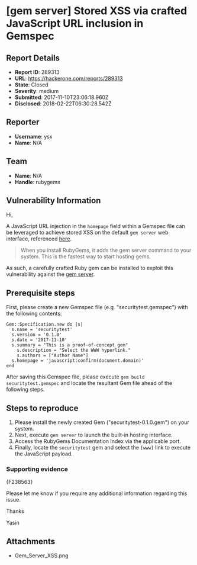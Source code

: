 # [gem server] Stored XSS via crafted JavaScript URL inclusion in Gemspec

## Report Details
- **Report ID**: 289313
- **URL**: https://hackerone.com/reports/289313
- **State**: Closed
- **Severity**: medium
- **Submitted**: 2017-11-10T23:06:18.960Z
- **Disclosed**: 2018-02-22T06:30:28.542Z

## Reporter
- **Username**: ysx
- **Name**: N/A

## Team
- **Name**: N/A
- **Handle**: rubygems

## Vulnerability Information
Hi,

A JavaScript URL injection in the `homepage` field within a Gemspec file can be leveraged to achieve stored XSS on the default `gem server` web interface, referenced [here](http://guides.rubygems.org/run-your-own-gem-server/).

> When you install RubyGems, it adds the gem server command to your system. This is the fastest way to start hosting gems.

As such, a carefully crafted Ruby gem can be installed to exploit this vulnerability against the [gem server](https://github.com/rubygems/rubygems/blob/master/lib/rubygems/server.rb).

## Prerequisite steps

First, please create a new Gemspec file (e.g. "securitytest.gemspec") with the following contents:

```
Gem::Specification.new do |s|
  s.name = 'securitytest'
  s.version = '0.1.0'
  s.date = '2017-11-10'
  s.summary = "This is a proof-of-concept gem"
    s.description = "Select the WWW hyperlink."
    s.authors = ["Author Name"]
  s.homepage = 'javascript:confirm(document.domain)'
end
```

After saving this Gemspec file, please execute `gem build securitytest.gemspec` and locate the resultant Gem file ahead of the following steps.

## Steps to reproduce

1. Please install the newly created Gem ("securitytest-0.1.0.gem") on your system.
2. Next, execute `gem server` to launch the built-in hosting interface.
3. Access the RubyGems Documentation Index via the applicable port.
4. Finally, locate the `securitytest` gem and select the `[www]` link to execute the JavaScript payload.

### Supporting evidence

{F238563}

Please let me know if you require any additional information regarding this issue.

Thanks

Yasin

## Attachments
- Gem_Server_XSS.png
